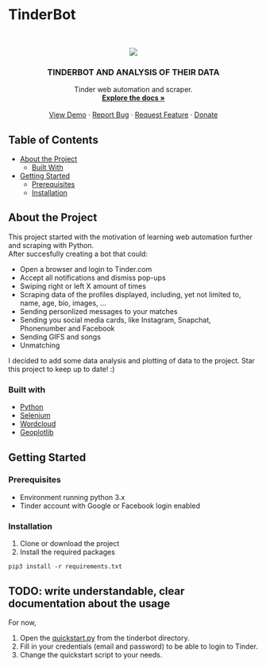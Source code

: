# TinderBot

<!-- PROJECT LOGO -->
<br />
<p align="center">
  <a href="https://user-images.githubusercontent.com/60892381/94200140-384a7f80-feba-11ea-8fcf-ec4507eda017.jpg">
    <img src="https://user-images.githubusercontent.com/60892381/94200140-384a7f80-feba-11ea-8fcf-ec4507eda017.jpg">
  </a>

  <h3 align="center">TINDERBOT AND ANALYSIS OF THEIR DATA</h3>

  <p align="center">
    Tinder web automation and scraper.
    <br />
    <a href="https://github.com/frederikme/TinderBot"><strong>Explore the docs »</strong></a>
    <br />
    <br />
    <a href="https://github.com/frederikme/TinderBot">View Demo</a>
    ·
    <a href="https://github.com/frederikme/TinderBot/issues/new">Report Bug</a>
    ·
    <a href="https://github.com/frederikme/TinderBot/issues/new">Request Feature</a>
    ·
    <a href="https://paypal.me/frederikmees">Donate</a>
  </p>
</p>

<!-- TABLE OF CONTENTS -->
## Table of Contents

* [About the Project](#about-the-project)
  * [Built With](#built-with)
* [Getting Started](#getting-started)
  * [Prerequisites](#prerequisites)
  * [Installation](#installation)

<!-- ABOUT THE PROJECT -->
## About the Project
This project started with the motivation of learning web automation further and scraping with Python.</br>
After succesfully creating a bot that could:</br>

* Open a browser and login to Tinder.com
* Accept all notifications and dismiss pop-ups
* Swiping right or left X amount of times
* Scraping data of the profiles displayed, including, yet not limited to, name, age, bio, images, ...
* Sending personlized messages to your matches
* Sending you social media cards, like Instagram, Snapchat, Phonenumber and Facebook
* Sending GIFS and songs
* Unmatching

I decided to add some data analysis and plotting of data to the project. Star this project to keep up to date! :)

### Built with

* [Python](https://www.python.org/)
* [Selenium](https://selenium.dev)
* [Wordcloud](https://github.com/amueller/word_cloud)
* [Geoplotlib](https://github.com/andrea-cuttone/geoplotlib)

<!-- Getting Started -->
## Getting Started
### Prerequisites

- Environment running python 3.x
- Tinder account with Google or Facebook login enabled

### Installation
1. Clone or download the project
2. Install the required packages
```
pip3 install -r requirements.txt
```

## TODO: write understandable, clear documentation about the usage

For now, 
1. Open the [quickstart.py](https://github.com/frederikme/TinderBot/blob/master/tinderbot/quickstart.py) from the tinderbot directory.
2. Fill in your credentials (email and password) to be able to login to Tinder.
3. Change the quickstart script to your needs.


